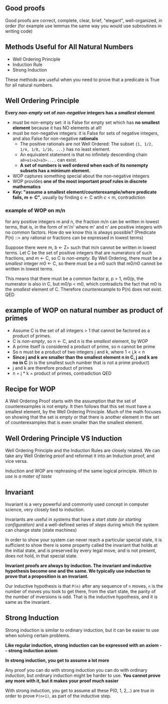 ## Good proofs

Good proofs are correct, complete, clear, brief, "elegant", well-organized, in order
(for example use lemmas the same way you would use subroutines in writing code)

## Methods Useful for All Natural Numbers

- Well Ordering Principle
- Induction Rule
- Strong Induction

These methods are useful when you need to prove that a predicate is True for all natural numbers.

## Well Ordering Principle

**Every _non-empty_ set of _non-negative_ integers has a _smallest_ element**

- must be non-empty set: it is False for empty set which has **no smallest element** because it has NO elements at all!
- must be non-negative integers: it is False for sets of negative integers, and also False for non-negative **rationals**
    - The positive rationals are not Well Ordered: The subset `{1, 1/2, 1/4, 1/8, 1/16, ...}` has no least element.
    - An equivalent statement is that no infinitely descending chain `a0>a1>a2>a3>....` can exist.
    - **A set of numbers is well ordered when each of its nonempty subsets has a minimum element.**
- WOP captures something special about the non-negative integers
- WOP provides **one of the most important proof rules in discrete mathematics**
- **Key: "assume a smallest element/counterexample/where predicate fails, m <- C"**, usually by finding c <- C wtih c < m, contradiction

### example of WOP on m/n

for any positive integers m and n, the fraction m/n can be written in lowest terms, that is, in the form of m'/n' where m' and n' are positive integers with no common factors. How do we know this is always possible? (Predicate P(n) ::= any rational or fractions can be expressed in lowest terms)

Suppose there were m, b <- Z+ such that m/n cannot be written in lowest terms. Let C be the set of positive integers that are numerators of such fractions, and m <- C, so C is _non-empty_. By Well Ordering, there must be a _smallest_ integer m0 <- C, so there must be a m0 such that m0/n0 cannot be written in lowest terms.

This means that there must be a common factor p, p > 1, m0/p, the numerator is also in C, but m0/p < m0, which contradicts the fact that m0 is the _smallest_ element of C. Therefore counterexample to P(n) does not exist. QED

## example of WOP on natural number as product of primes

- Assume C is the set of all integers > 1 that cannot be factored as a product of primes.
- C is _non-empty_, so n <- C, and n is the _smallest_ element, by WOP
- A prime itself is considered a product of prime, so n cannot be prime
- So n must be a product of two integers j and k, where 1 < j,k < n
- **Since j and k are smaller than the smallest element n in C, j and k are no in C** (n is the smallest such number that is not a prime product)
- j and k are therefore product of primes
- n = j * k = product of primes, contradiction QED

## Recipe for WOP

A Well Ordering Proof starts with the assumption that the set of counterexamples is not empty. It then follows that this set must have a smallest element, by the Well Ordering Principle. Much of the math focuses on showing that the set is empty or that there is another element in the set of counterexamples that is even smaller than the smallest element.

## Well Ordering Principle VS Induction

Well Ordering Principle and the Induction Rules are closely related. We can take any Well Ordering proof and reformat it into an Induction proof, and vice versa.

Induction and WOP are rephrasing of the same logical principle. _Which to use is a mater of taste_

## Invariant

Invariant is a very powerful and commonly used concept in computer science, very closely tied to induction.

Invariants are useful in systems that have a _start state (or starting configuration)_ and a well-defined series of _steps_ during which the system can change state (state machines)

In order to show your system can never reach a particular special state, it is sufficient to show there is some property called the invariant that holds at the initial state, and is preserved by every legal move, and is not present, does not hold, in that special state.

**Invariant proofs are always by induction. The invariant and inductive hypothesis become one and the same. We typically use induction to prove that a proposition is an invariant.**

Our inductive hypothesis is that `P(n)` after any sequence of `n` moves, `n` is the number of moves you took to get there, from the start state, the parity of the number of inversions is odd. That is the inductive hypothesis, and it is same as the invariant.

## Strong Induction

Strong induction is similar to ordinary induction, but it can be easier to use when solving certain problems.

**Like regular induction, strong induction can be expressed with an axiom -- strong induction axiom**

**In strong induction, you get to assume a lot more**

Any proof you can do with strong induction you can do with ordinary induction, but ordinary induction might be harder to use. **You cannot prove any more with it, but it makes your proof much easier**

With strong induction, you get to assume all these P(0, 1, 2,..) are true in order to prove `P(n+1)`, as part of the inductive step.
